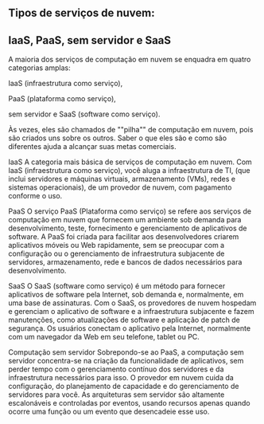 ## Tipos de serviços de nuvem: 
## IaaS, PaaS, sem servidor e SaaS

A maioria dos serviços de computação em nuvem
se enquadra em quatro categorias amplas:

IaaS (infraestrutura como serviço),

PaaS (plataforma como serviço),

sem servidor e SaaS (software como serviço).

Às vezes, eles são chamados de ""pilha""
de computação em nuvem, pois são criados uns 
sobre os outros. Saber o que eles são e 
como são diferentes ajuda a alcançar
suas metas comerciais.

IaaS
A categoria mais básica de serviços de 
computação em nuvem. 
Com IaaS (infraestrutura como serviço), 
você aluga a infraestrutura de TI,
(que inclui servidores e máquinas virtuais,
armazenamento (VMs), redes e sistemas 
operacionais), de um provedor de nuvem, 
com pagamento conforme o uso.

PaaS
O serviço PaaS (Plataforma como serviço) se
refere aos serviços de computação em nuvem 
que fornecem um ambiente sob demanda para
desenvolvimento, teste, fornecimento e
gerenciamento de aplicativos de software. 
A PaaS foi criada para facilitar aos 
desenvolvedores criarem aplicativos
móveis ou Web rapidamente, sem se preocupar
com a configuração ou o gerenciamento de 
infraestrutura subjacente de servidores, 
armazenamento, rede e bancos de dados
necessários para desenvolvimento.

SaaS
O SaaS (software como serviço) é um método 
para fornecer aplicativos de software pela 
Internet, sob demanda e, normalmente, em 
uma base de assinaturas. Com o SaaS, os 
provedores de nuvem hospedam e gerenciam o 
aplicativo de software e a infraestrutura 
subjacente e fazem manutenções, como 
atualizações de software e aplicação de 
patch de segurança. Os usuários conectam o 
aplicativo pela Internet, normalmente com 
um navegador da Web em seu telefone, tablet 
ou PC.

Computação sem servidor
Sobrepondo-se ao PaaS, a computação sem 
servidor concentra-se na criação da
funcionalidade de aplicativos, sem perder 
tempo com o gerenciamento contínuo dos 
servidores e da infraestrutura necessários 
para isso. O provedor em nuvem cuida da 
configuração, do planejamento de capacidade 
e do gerenciamento de servidores para você.
As arquiteturas sem servidor são altamente 
escalonáveis e controladas por eventos, 
usando recursos apenas quando ocorre uma 
função ou um evento que desencadeie esse uso.
